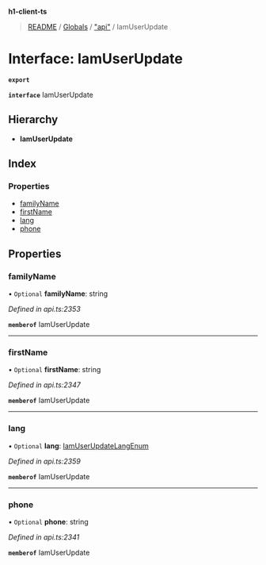 **h1-client-ts**

> [README](../README.md) / [Globals](../globals.md) / ["api"](../modules/_api_.md) / IamUserUpdate

# Interface: IamUserUpdate

**`export`** 

**`interface`** IamUserUpdate

## Hierarchy

* **IamUserUpdate**

## Index

### Properties

* [familyName](_api_.iamuserupdate.md#familyname)
* [firstName](_api_.iamuserupdate.md#firstname)
* [lang](_api_.iamuserupdate.md#lang)
* [phone](_api_.iamuserupdate.md#phone)

## Properties

### familyName

• `Optional` **familyName**: string

*Defined in api.ts:2353*

**`memberof`** IamUserUpdate

___

### firstName

• `Optional` **firstName**: string

*Defined in api.ts:2347*

**`memberof`** IamUserUpdate

___

### lang

• `Optional` **lang**: [IamUserUpdateLangEnum](../enums/_api_.iamuserupdatelangenum.md)

*Defined in api.ts:2359*

**`memberof`** IamUserUpdate

___

### phone

• `Optional` **phone**: string

*Defined in api.ts:2341*

**`memberof`** IamUserUpdate
